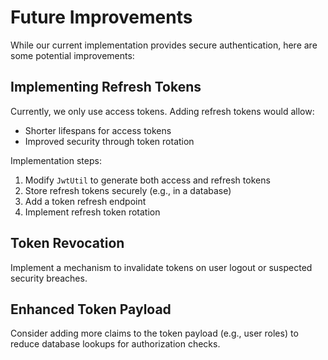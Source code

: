 # Future Improvements

While our current implementation provides secure authentication, here are some potential improvements:

## Implementing Refresh Tokens

Currently, we only use access tokens. Adding refresh tokens would allow:
- Shorter lifespans for access tokens
- Improved security through token rotation

Implementation steps:
1. Modify `JwtUtil` to generate both access and refresh tokens
2. Store refresh tokens securely (e.g., in a database)
3. Add a token refresh endpoint
4. Implement refresh token rotation

## Token Revocation

Implement a mechanism to invalidate tokens on user logout or suspected security breaches.

## Enhanced Token Payload

Consider adding more claims to the token payload (e.g., user roles) to reduce database lookups for authorization checks.